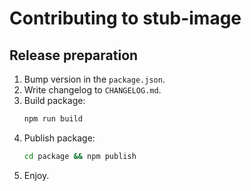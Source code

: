 # Contributing to stub-image

## Release preparation

1. Bump version in the `package.json`.
2. Write changelog to `CHANGELOG.md`.
3. Build package: 
   ```bash
   npm run build
   ```
4. Publish package:
   ```bash
   cd package && npm publish
   ```
5. Enjoy.
